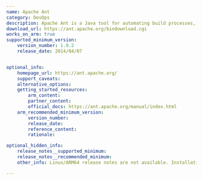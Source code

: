 ```yaml
---
name: Apache Ant
category: DevOps
description: Apache Ant is a Java tool for automating build processes, mainly used in compiling, assembling, and deploying Java projects. It uses XML files to configure tasks and streamline software builds.
download_url: https://ant.apache.org/bindownload.cgi
works_on_arm: true
supported_minimum_version:
    version_number: 1.9.2
    release_date: 2014/04/07


optional_info:
    homepage_url: https://ant.apache.org/
    support_caveats:
    alternative_options:
    getting_started_resources:
        arm_content: 
        partner_content: 
        official_docs: https://ant.apache.org/manual/index.html
    arm_recommended_minimum_version:
        version_number:
        release_date:
        reference_content:
        rationale: 

optional_hidden_info:
    release_notes__supported_minimum: 
    release_notes__recommended_minimum:
    other_info: Linux/ARM64 release notes are not available. Installation and testing are done using `apt install ant` on ubuntu 14.04 and above versions.

---
```

